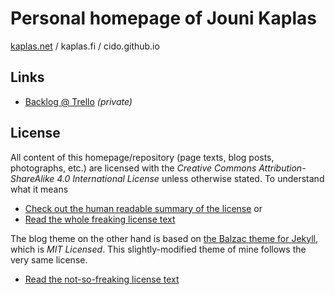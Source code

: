 # Personal homepage of Jouni Kaplas

[kaplas.net](http://kaplas.net/) / kaplas.fi / cido.github.io


## Links

* [Backlog @ Trello](https://trello.com/b/WrehV4vP/kotisivu-blogi) _(private)_


## License

All content of this homepage/repository (page texts, blog posts, photographs, etc.) are licensed with the _Creative Commons Attribution-ShareAlike 4.0 International License_ unless otherwise stated. To understand what it means

* [Check out the human readable summary of the license](http://creativecommons.org/licenses/by-sa/4.0/) or
* [Read the whole freaking license text](/LICENSE-BY-SA-4)

The blog theme on the other hand is based on [the Balzac theme for Jekyll](https://github.com/coletownsend/balzac-for-jekyll), which is _MIT Licensed_. This slightly-modified theme of mine follows the very same license.

* [Read the not-so-freaking license text](/LICENSE-MIT)